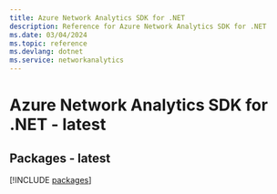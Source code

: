 ```yaml
---
title: Azure Network Analytics SDK for .NET
description: Reference for Azure Network Analytics SDK for .NET
ms.date: 03/04/2024
ms.topic: reference
ms.devlang: dotnet
ms.service: networkanalytics
---
```

# Azure Network Analytics SDK for .NET - latest
## Packages - latest
[!INCLUDE [packages](network-analytics-index.md)]